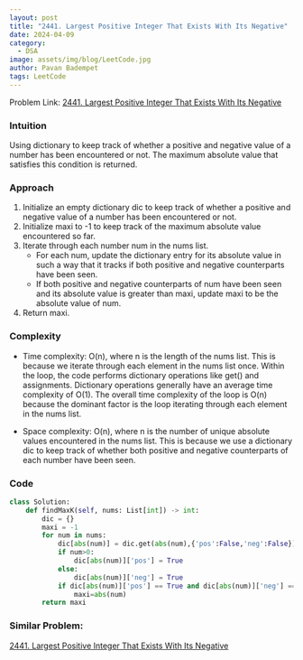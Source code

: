 ```yaml
---
layout: post
title: "2441. Largest Positive Integer That Exists With Its Negative"
date: 2024-04-09
category:
  - DSA
image: assets/img/blog/LeetCode.jpg
author: Pavan Badempet
tags: LeetCode
---
```


Problem Link: [2441. Largest Positive Integer That Exists With Its Negative](https://leetcode.com/problems/largest-positive-integer-that-exists-with-its-negative/description/)

### Intuition
Using dictionary to keep track of whether a positive and negative value of a number has been encountered or not. The maximum absolute value that satisfies this condition is returned.

### Approach
1. Initialize an empty dictionary dic to keep track of whether a positive and negative value of a number has been encountered or not.
2. Initialize maxi to -1 to keep track of the maximum absolute value encountered so far.
3. Iterate through each number num in the nums list.
    - For each num, update the dictionary entry for its absolute value in such a way that it tracks if both positive and negative counterparts have been seen.
    - If both positive and negative counterparts of num have been seen and its absolute value is greater than maxi, update maxi to be the absolute value of num.
4. Return maxi.

### Complexity
- Time complexity:
O(n), where n is the length of the nums list. This is because we iterate through each element in the nums list once. Within the loop, the code performs dictionary operations like get() and assignments. Dictionary operations generally have an average time complexity of O(1). The overall time complexity of the loop is O(n) because the dominant factor is the loop iterating through each element in the nums list.

- Space complexity:
O(n), where n is the number of unique absolute values encountered in the nums list. This is because we use a dictionary dic to keep track of whether both positive and negative counterparts of each number have been seen.

### Code
```python
class Solution:
    def findMaxK(self, nums: List[int]) -> int:
        dic = {}
        maxi = -1
        for num in nums:
            dic[abs(num)] = dic.get(abs(num),{'pos':False,'neg':False})
            if num>0:
                dic[abs(num)]['pos'] = True
            else:
                dic[abs(num)]['neg'] = True
            if dic[abs(num)]['pos'] == True and dic[abs(num)]['neg'] == True and abs(num)>maxi:
                maxi=abs(num)
        return maxi
```

### Similar Problem:
[2441. Largest Positive Integer That Exists With Its Negative](https://leetcode.com/problems/greatest-english-letter-in-upper-and-lower-case/description/)